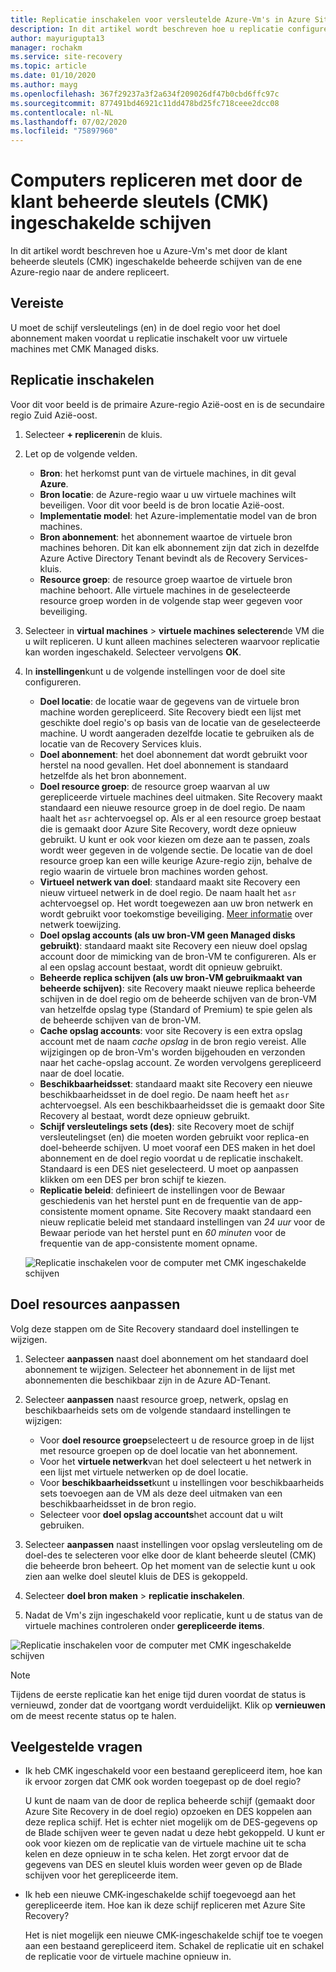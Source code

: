 ```yaml
---
title: Replicatie inschakelen voor versleutelde Azure-Vm's in Azure Site Recovery
description: In dit artikel wordt beschreven hoe u replicatie configureert voor virtuele machines met door de klant beheerde sleutel (CMK) ingeschakelde schijven van een Azure-regio naar een andere met behulp van Site Recovery.
author: mayurigupta13
manager: rochakm
ms.service: site-recovery
ms.topic: article
ms.date: 01/10/2020
ms.author: mayg
ms.openlocfilehash: 367f29237a3f2a634f209026df47b0cbd6ffc97c
ms.sourcegitcommit: 877491bd46921c11dd478bd25fc718ceee2dcc08
ms.contentlocale: nl-NL
ms.lasthandoff: 07/02/2020
ms.locfileid: "75897960"
---
```

# <a name="replicate-machines-with-customer-managed-keys-cmk-enabled-disks"></a>Computers repliceren met door de klant beheerde sleutels (CMK) ingeschakelde schijven

In dit artikel wordt beschreven hoe u Azure-Vm's met door de klant beheerde sleutels (CMK) ingeschakelde beheerde schijven van de ene Azure-regio naar de andere repliceert.

## <a name="prerequisite"></a>Vereiste
U moet de schijf versleutelings (en) in de doel regio voor het doel abonnement maken voordat u replicatie inschakelt voor uw virtuele machines met CMK Managed disks.

## <a name="enable-replication"></a>Replicatie inschakelen

Voor dit voor beeld is de primaire Azure-regio Azië-oost en is de secundaire regio Zuid Azië-oost.

1. Selecteer **+ repliceren**in de kluis.
2. Let op de volgende velden.
    - **Bron**: het herkomst punt van de virtuele machines, in dit geval **Azure**.
    - **Bron locatie**: de Azure-regio waar u uw virtuele machines wilt beveiligen. Voor dit voor beeld is de bron locatie Azië-oost.
    - **Implementatie model**: het Azure-implementatie model van de bron machines.
    - **Bron abonnement**: het abonnement waartoe de virtuele bron machines behoren. Dit kan elk abonnement zijn dat zich in dezelfde Azure Active Directory Tenant bevindt als de Recovery Services-kluis.
    - **Resource groep**: de resource groep waartoe de virtuele bron machine behoort. Alle virtuele machines in de geselecteerde resource groep worden in de volgende stap weer gegeven voor beveiliging.

3. Selecteer in **virtual machines**  >  **virtuele machines selecteren**de VM die u wilt repliceren. U kunt alleen machines selecteren waarvoor replicatie kan worden ingeschakeld. Selecteer vervolgens **OK**.

4. In **instellingen**kunt u de volgende instellingen voor de doel site configureren.

    - **Doel locatie**: de locatie waar de gegevens van de virtuele bron machine worden gerepliceerd. Site Recovery biedt een lijst met geschikte doel regio's op basis van de locatie van de geselecteerde machine. U wordt aangeraden dezelfde locatie te gebruiken als de locatie van de Recovery Services kluis.
    - **Doel abonnement**: het doel abonnement dat wordt gebruikt voor herstel na nood gevallen. Het doel abonnement is standaard hetzelfde als het bron abonnement.
    - **Doel resource groep**: de resource groep waarvan al uw gerepliceerde virtuele machines deel uitmaken. Site Recovery maakt standaard een nieuwe resource groep in de doel regio. De naam haalt het `asr` achtervoegsel op. Als er al een resource groep bestaat die is gemaakt door Azure Site Recovery, wordt deze opnieuw gebruikt. U kunt er ook voor kiezen om deze aan te passen, zoals wordt weer gegeven in de volgende sectie. De locatie van de doel resource groep kan een wille keurige Azure-regio zijn, behalve de regio waarin de virtuele bron machines worden gehost.
    - **Virtueel netwerk van doel**: standaard maakt site Recovery een nieuw virtueel netwerk in de doel regio. De naam haalt het `asr` achtervoegsel op. Het wordt toegewezen aan uw bron netwerk en wordt gebruikt voor toekomstige beveiliging. [Meer informatie](site-recovery-network-mapping-azure-to-azure.md) over netwerk toewijzing.
    - **Doel opslag accounts (als uw bron-VM geen Managed disks gebruikt)**: standaard maakt site Recovery een nieuw doel opslag account door de mimicking van de bron-VM te configureren. Als er al een opslag account bestaat, wordt dit opnieuw gebruikt.
    - **Beheerde replica schijven (als uw bron-VM gebruikmaakt van beheerde schijven)**: site Recovery maakt nieuwe replica beheerde schijven in de doel regio om de beheerde schijven van de bron-VM van hetzelfde opslag type (Standard of Premium) te spie gelen als de beheerde schijven van de bron-VM.
    - **Cache opslag accounts**: voor site Recovery is een extra opslag account met de naam *cache opslag* in de bron regio vereist. Alle wijzigingen op de bron-Vm's worden bijgehouden en verzonden naar het cache-opslag account. Ze worden vervolgens gerepliceerd naar de doel locatie.
    - **Beschikbaarheidsset**: standaard maakt site Recovery een nieuwe beschikbaarheidsset in de doel regio. De naam heeft het `asr` achtervoegsel. Als een beschikbaarheidsset die is gemaakt door Site Recovery al bestaat, wordt deze opnieuw gebruikt.
    - **Schijf versleutelings sets (des)**: site Recovery moet de schijf versleutelingset (en) die moeten worden gebruikt voor replica-en doel-beheerde schijven. U moet vooraf een DES maken in het doel abonnement en de doel regio voordat u de replicatie inschakelt. Standaard is een DES niet geselecteerd. U moet op aanpassen klikken om een DES per bron schijf te kiezen.
    - **Replicatie beleid**: definieert de instellingen voor de Bewaar geschiedenis van het herstel punt en de frequentie van de app-consistente moment opname. Site Recovery maakt standaard een nieuw replicatie beleid met standaard instellingen van *24 uur* voor de Bewaar periode van het herstel punt en *60 minuten* voor de frequentie van de app-consistente moment opname.

    ![Replicatie inschakelen voor de computer met CMK ingeschakelde schijven](./media/azure-to-azure-how-to-enable-replication-cmk-disks/cmk-enable-dr.png)

## <a name="customize-target-resources"></a>Doel resources aanpassen

Volg deze stappen om de Site Recovery standaard doel instellingen te wijzigen.

1. Selecteer **aanpassen** naast doel abonnement om het standaard doel abonnement te wijzigen. Selecteer het abonnement in de lijst met abonnementen die beschikbaar zijn in de Azure AD-Tenant.

2. Selecteer **aanpassen** naast resource groep, netwerk, opslag en beschikbaarheids sets om de volgende standaard instellingen te wijzigen:
    - Voor **doel resource groep**selecteert u de resource groep in de lijst met resource groepen op de doel locatie van het abonnement.
    - Voor het **virtuele netwerk**van het doel selecteert u het netwerk in een lijst met virtuele netwerken op de doel locatie.
    - Voor **beschikbaarheidsset**kunt u instellingen voor beschikbaarheids sets toevoegen aan de VM als deze deel uitmaken van een beschikbaarheidsset in de bron regio.
    - Selecteer voor **doel opslag accounts**het account dat u wilt gebruiken.

3. Selecteer **aanpassen** naast instellingen voor opslag versleuteling om de doel-des te selecteren voor elke door de klant beheerde sleutel (CMK) die beheerde bron beheert. Op het moment van de selectie kunt u ook zien aan welke doel sleutel kluis de DES is gekoppeld.

4. Selecteer **doel bron maken**  >  **replicatie inschakelen**.
5. Nadat de Vm's zijn ingeschakeld voor replicatie, kunt u de status van de virtuele machines controleren onder **gerepliceerde items**.

![Replicatie inschakelen voor de computer met CMK ingeschakelde schijven](./media/azure-to-azure-how-to-enable-replication-cmk-disks/cmk-customize-target-disk-properties.png)

>[!NOTE]
>Tijdens de eerste replicatie kan het enige tijd duren voordat de status is vernieuwd, zonder dat de voortgang wordt verduidelijkt. Klik op **vernieuwen** om de meest recente status op te halen.

## <a name="faqs"></a>Veelgestelde vragen

* Ik heb CMK ingeschakeld voor een bestaand gerepliceerd item, hoe kan ik ervoor zorgen dat CMK ook worden toegepast op de doel regio?

    U kunt de naam van de door de replica beheerde schijf (gemaakt door Azure Site Recovery in de doel regio) opzoeken en DES koppelen aan deze replica schijf. Het is echter niet mogelijk om de DES-gegevens op de Blade schijven weer te geven nadat u deze hebt gekoppeld. U kunt er ook voor kiezen om de replicatie van de virtuele machine uit te scha kelen en deze opnieuw in te scha kelen. Het zorgt ervoor dat de gegevens van DES en sleutel kluis worden weer geven op de Blade schijven voor het gerepliceerde item.

* Ik heb een nieuwe CMK-ingeschakelde schijf toegevoegd aan het gerepliceerde item. Hoe kan ik deze schijf repliceren met Azure Site Recovery?

    Het is niet mogelijk een nieuwe CMK-ingeschakelde schijf toe te voegen aan een bestaand gerepliceerd item. Schakel de replicatie uit en schakel de replicatie voor de virtuele machine opnieuw in.

